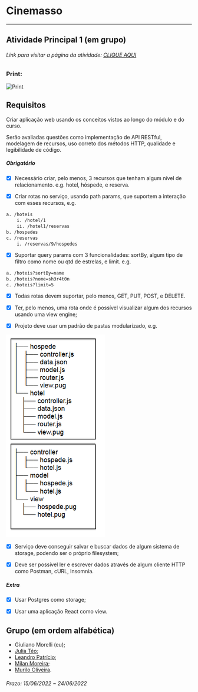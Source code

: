 # Cinemasso  

---  

## Atividade Principal 1 (em grupo)  

###### Link para visitar a página da atividade: [CLIQUE AQUI](https://giunossauro.github.io/iFood_Lets-Code_Sala-842/)

### Print:

![Print]()

## Requisitos

Criar aplicação web usando os conceitos vistos ao longo do módulo e do curso.  

Serão avaliadas questões como implementação de API RESTful, modelagem de recursos, uso correto dos métodos HTTP, qualidade e legibilidade de código.  

##### Obrigatório  

- [x] Necessário criar, pelo menos, 3 recursos que tenham algum nível de relacionamento. e.g. hotel, hóspede, e reserva.

- [x] Criar rotas no serviço, usando path params, que suportem a interação com esses recursos, e.g.
```
a. /hoteis
    i. /hotel/1
    ii. /hotel1/reservas
b. /hospedes
c. /reservas
    i. /reservas/9/hospedes
```

- [x] Suportar query params com 3 funcionalidades: sortBy, algum tipo de filtro como nome ou qtd de estrelas, e limit. e.g.
```
a. /hoteis?sortBy=name
b. /hoteis?nome=sh3r4t0n
c. /hoteis?limit=5
```

- [x] Todas rotas devem suportar, pelo menos, GET, PUT, POST, e DELETE.

- [x] Ter, pelo menos, uma rota onde é possível visualizar algum dos recursos usando uma view engine; 

- [x] Projeto deve usar um padrão de pastas modularizado, e.g.

![Hierarquia de Arquivos](https://github.com/Giunossauro/IFood_Lets-Code_Sala-842/blob/master/7_Web-Front-e-Back-End/Projetos/1_Cinemasso/Images/Hierarquia-de-Arquivos.png)

- [x] Serviço deve conseguir salvar e buscar dados de algum sistema de storage, podendo ser o próprio filesystem;  

- [x] Deve ser possível ler e escrever dados através de algum cliente HTTP como Postman, cURL, Insomnia.  

##### Extra  

- [x] Usar Postgres como storage;  

- [x] Usar uma aplicação React como view.  

## Grupo (em ordem alfabética)  
- Giuliano Morelli (eu);  
- [Julia Téo](https://github.com/juructteo);  
- [Leandro Patrício](https://github.com/Leandro-Patricio);  
- [Milan Moreira](https://github.com/Milan-Cruz);  
- [Murilo Oliveira](https://github.com/akadot).  

###### Prazo: 15/06/2022 ~ 24/06/2022  
